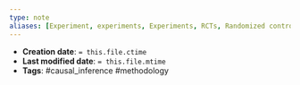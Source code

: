 ```yaml
---
type: note
aliases: [Experiment, experiments, Experiments, RCTs, Randomized controlled trials, randomized controlled trials, Randomized Controlled Trials]
---
```


* **Creation date**: `= this.file.ctime`
* **Last modified date**: `= this.file.mtime`
* **Tags**: #causal_inference #methodology 
